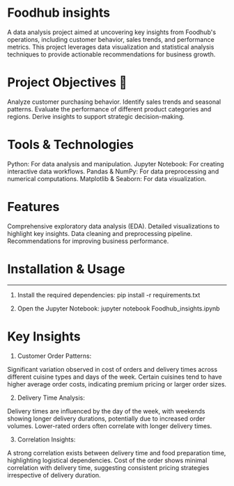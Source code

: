 # Foodhub insights

A data analysis project aimed at uncovering key insights from Foodhub's operations, including customer behavior, sales trends, and performance metrics. This project leverages data visualization and statistical analysis techniques to provide actionable recommendations for business growth.

# Project Objectives 🎯

Analyze customer purchasing behavior.
Identify sales trends and seasonal patterns.
Evaluate the performance of different product categories and regions.
Derive insights to support strategic decision-making.

# Tools & Technologies

Python: For data analysis and manipulation.
Jupyter Notebook: For creating interactive data workflows.
Pandas & NumPy: For data preprocessing and numerical computations.
Matplotlib & Seaborn: For data visualization.

# Features
Comprehensive exploratory data analysis (EDA).
Detailed visualizations to highlight key insights.
Data cleaning and preprocessing pipeline.
Recommendations for improving business performance.

# Installation & Usage
------------
1. Install the required dependencies:
 pip install -r requirements.txt

2. Open the Jupyter Notebook:
 jupyter notebook Foodhub_insights.ipynb

# Key Insights

1. Customer Order Patterns:

Significant variation observed in cost of orders and delivery times across different cuisine types and days of the week.
Certain cuisines tend to have higher average order costs, indicating premium pricing or larger order sizes.

2. Delivery Time Analysis:

Delivery times are influenced by the day of the week, with weekends showing longer delivery durations, potentially due to increased order volumes.
Lower-rated orders often correlate with longer delivery times.

3. Correlation Insights:

A strong correlation exists between delivery time and food preparation time, highlighting logistical dependencies.
Cost of the order shows minimal correlation with delivery time, suggesting consistent pricing strategies irrespective of delivery duration.

